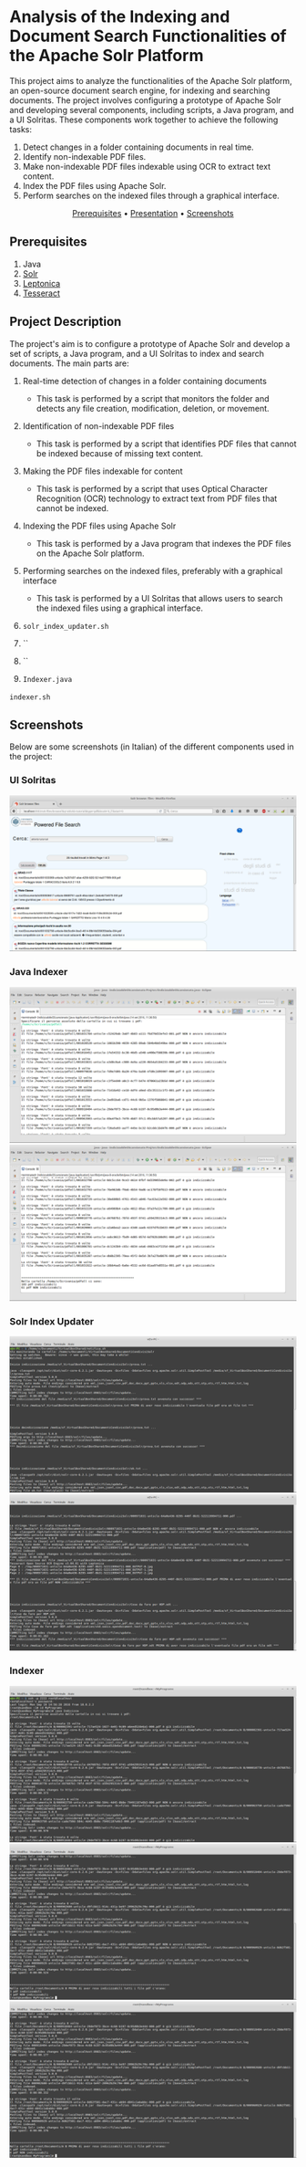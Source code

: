 # Analysis of the Indexing and Document Search Functionalities of the Apache Solr Platform


This project aims to analyze the functionalities of the Apache Solr platform, an open-source document search engine, for indexing and searching documents. The project involves configuring a prototype of Apache Solr and developing several components, including scripts, a Java program, and a UI Solritas. These components work together to achieve the following tasks:

1. Detect changes in a folder containing documents in real time.
2. Identify non-indexable PDF files.
3. Make non-indexable PDF files indexable using OCR to extract text content.
4. Index the PDF files using Apache Solr.
5. Perform searches on the indexed files through a graphical interface.


<p align="center">
	<a href="#prerequisites">Prerequisites</a>
	<span> • </span>
	<a href="doc/presentation.pdf">Presentation</a>
	<span> • </span>
	<a href="#screenshots">Screenshots</a>
</p>


## <a id="prerequisites"></a>Prerequisites
1. Java
2. [Solr](https://solr.apache.org/)
3. [Leptonica](http://www.leptonica.org/)
4. [Tesseract](https://tesseract-ocr.github.io/)


## Project Description
The project's aim is to configure a prototype of Apache Solr and develop a set of scripts, a Java program, and a UI Solritas to index and search documents. The main parts are:

1. Real-time detection of changes in a folder containing documents
	* This task is performed by a script that monitors the folder and detects any file creation, modification, deletion, or movement.
2. Identification of non-indexable PDF files
	* This task is performed by a script that identifies PDF files that cannot be indexed because of missing text content.
3. Making the PDF files indexable for content
	* This task is performed by a script that uses Optical Character Recognition (OCR) technology to extract text from PDF files that cannot be indexed.
4. Indexing the PDF files using Apache Solr
	* This task is performed by a Java program that indexes the PDF files on the Apache Solr platform.
5. Performing searches on the indexed files, preferably with a graphical interface
	* This task is performed by a UI Solritas that allows users to search the indexed files using a graphical interface.

1. `solr_index_updater.sh`
2. ``
3. ``
4. `Indexer.java`

`indexer.sh`

## <a id="screenshots"></a>Screenshots
Below are some screenshots (in Italian) of the different components used in the project:

### UI Solritas
![](img/UI_Solritas.png)

### Java Indexer
![](img/java_indexer_1.png)
![](img/java_indexer_2.png)

### Solr Index Updater
![](img/solr_index_updater_1.png)
![](img/solr_index_updater_2.png)

### Indexer
![](img/indexer_1.png)
![](img/indexer_2.png)
![](img/indexer_3.png)
